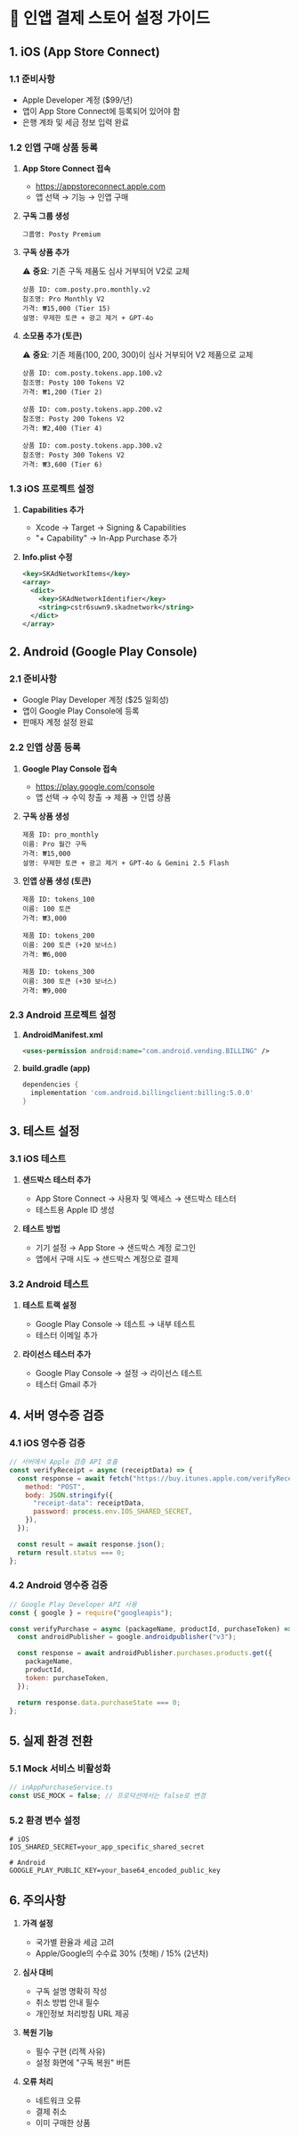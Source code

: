 # 📱 인앱 결제 스토어 설정 가이드

## 1. iOS (App Store Connect)

### 1.1 준비사항

- Apple Developer 계정 ($99/년)
- 앱이 App Store Connect에 등록되어 있어야 함
- 은행 계좌 및 세금 정보 입력 완료

### 1.2 인앱 구매 상품 등록

1. **App Store Connect 접속**

   - https://appstoreconnect.apple.com
   - 앱 선택 → 기능 → 인앱 구매

2. **구독 그룹 생성**

   ```
   그룹명: Posty Premium
   ```

3. **구독 상품 추가**

   ⚠️ **중요**: 기존 구독 제품도 심사 거부되어 V2로 교체

   ```
   상품 ID: com.posty.pro.monthly.v2
   참조명: Pro Monthly V2
   가격: ₩15,000 (Tier 15)
   설명: 무제한 토큰 + 광고 제거 + GPT-4o
   ```

4. **소모품 추가 (토큰)**

   ⚠️ **중요**: 기존 제품(100, 200, 300)이 심사 거부되어 V2 제품으로 교체

   ```
   상품 ID: com.posty.tokens.app.100.v2
   참조명: Posty 100 Tokens V2
   가격: ₩1,200 (Tier 2)

   상품 ID: com.posty.tokens.app.200.v2
   참조명: Posty 200 Tokens V2
   가격: ₩2,400 (Tier 4)

   상품 ID: com.posty.tokens.app.300.v2
   참조명: Posty 300 Tokens V2
   가격: ₩3,600 (Tier 6)
   ```

### 1.3 iOS 프로젝트 설정

1. **Capabilities 추가**

   - Xcode → Target → Signing & Capabilities
   - "+ Capability" → In-App Purchase 추가

2. **Info.plist 수정**
   ```xml
   <key>SKAdNetworkItems</key>
   <array>
     <dict>
       <key>SKAdNetworkIdentifier</key>
       <string>cstr6suwn9.skadnetwork</string>
     </dict>
   </array>
   ```

## 2. Android (Google Play Console)

### 2.1 준비사항

- Google Play Developer 계정 ($25 일회성)
- 앱이 Google Play Console에 등록
- 판매자 계정 설정 완료

### 2.2 인앱 상품 등록

1. **Google Play Console 접속**

   - https://play.google.com/console
   - 앱 선택 → 수익 창출 → 제품 → 인앱 상품

2. **구독 상품 생성**

   ```
   제품 ID: pro_monthly
   이름: Pro 월간 구독
   가격: ₩15,000
   설명: 무제한 토큰 + 광고 제거 + GPT-4o & Gemini 2.5 Flash
   ```

3. **인앱 상품 생성 (토큰)**

   ```
   제품 ID: tokens_100
   이름: 100 토큰
   가격: ₩3,000

   제품 ID: tokens_200
   이름: 200 토큰 (+20 보너스)
   가격: ₩6,000

   제품 ID: tokens_300
   이름: 300 토큰 (+30 보너스)
   가격: ₩9,000
   ```

### 2.3 Android 프로젝트 설정

1. **AndroidManifest.xml**

   ```xml
   <uses-permission android:name="com.android.vending.BILLING" />
   ```

2. **build.gradle (app)**
   ```gradle
   dependencies {
     implementation 'com.android.billingclient:billing:5.0.0'
   }
   ```

## 3. 테스트 설정

### 3.1 iOS 테스트

1. **샌드박스 테스터 추가**

   - App Store Connect → 사용자 및 액세스 → 샌드박스 테스터
   - 테스트용 Apple ID 생성

2. **테스트 방법**
   - 기기 설정 → App Store → 샌드박스 계정 로그인
   - 앱에서 구매 시도 → 샌드박스 계정으로 결제

### 3.2 Android 테스트

1. **테스트 트랙 설정**

   - Google Play Console → 테스트 → 내부 테스트
   - 테스터 이메일 추가

2. **라이선스 테스터 추가**
   - Google Play Console → 설정 → 라이선스 테스트
   - 테스터 Gmail 추가

## 4. 서버 영수증 검증

### 4.1 iOS 영수증 검증

```javascript
// 서버에서 Apple 검증 API 호출
const verifyReceipt = async (receiptData) => {
  const response = await fetch("https://buy.itunes.apple.com/verifyReceipt", {
    method: "POST",
    body: JSON.stringify({
      "receipt-data": receiptData,
      password: process.env.IOS_SHARED_SECRET,
    }),
  });

  const result = await response.json();
  return result.status === 0;
};
```

### 4.2 Android 영수증 검증

```javascript
// Google Play Developer API 사용
const { google } = require("googleapis");

const verifyPurchase = async (packageName, productId, purchaseToken) => {
  const androidPublisher = google.androidpublisher("v3");

  const response = await androidPublisher.purchases.products.get({
    packageName,
    productId,
    token: purchaseToken,
  });

  return response.data.purchaseState === 0;
};
```

## 5. 실제 환경 전환

### 5.1 Mock 서비스 비활성화

```typescript
// inAppPurchaseService.ts
const USE_MOCK = false; // 프로덕션에서는 false로 변경
```

### 5.2 환경 변수 설정

```env
# iOS
IOS_SHARED_SECRET=your_app_specific_shared_secret

# Android
GOOGLE_PLAY_PUBLIC_KEY=your_base64_encoded_public_key
```

## 6. 주의사항

1. **가격 설정**

   - 국가별 환율과 세금 고려
   - Apple/Google의 수수료 30% (첫해) / 15% (2년차)

2. **심사 대비**

   - 구독 설명 명확히 작성
   - 취소 방법 안내 필수
   - 개인정보 처리방침 URL 제공

3. **복원 기능**

   - 필수 구현 (리젝 사유)
   - 설정 화면에 "구독 복원" 버튼

4. **오류 처리**
   - 네트워크 오류
   - 결제 취소
   - 이미 구매한 상품
